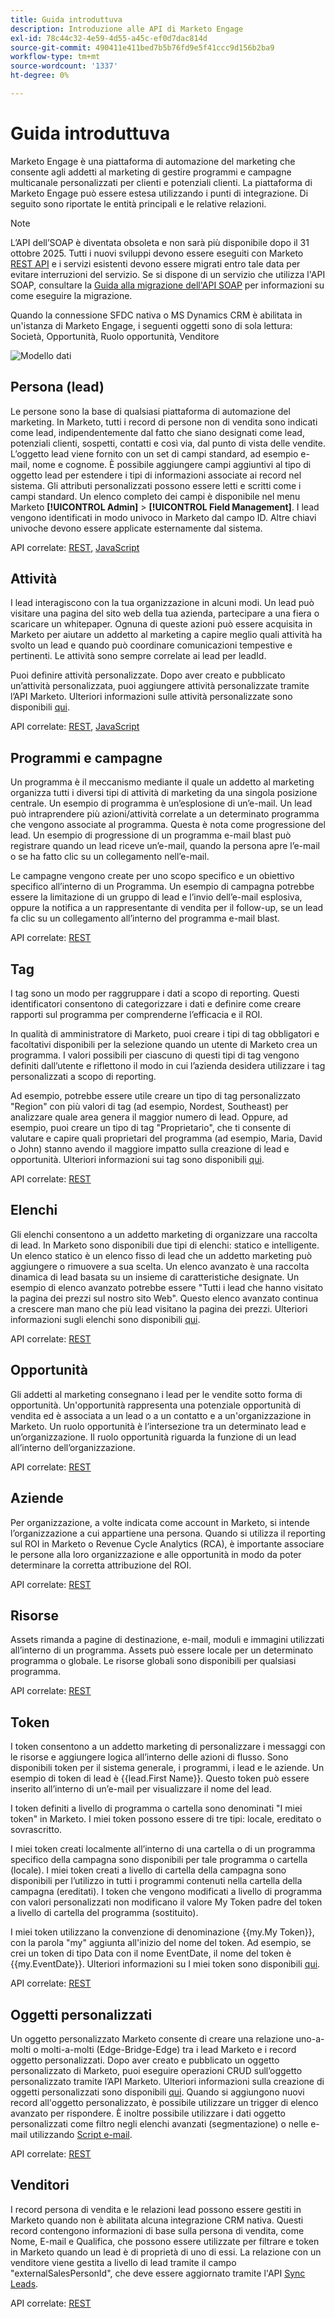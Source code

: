 ```yaml
---
title: Guida introduttuva
description: Introduzione alle API di Marketo Engage
exl-id: 78c44c32-4e59-4d55-a45c-ef0d7dac814d
source-git-commit: 490411e411bed7b5b76fd9e5f41ccc9d156b2ba9
workflow-type: tm+mt
source-wordcount: '1337'
ht-degree: 0%

---
```


# Guida introduttuva

Marketo Engage è una piattaforma di automazione del marketing che consente agli addetti al marketing di gestire programmi e campagne multicanale personalizzati per clienti e potenziali clienti. La piattaforma di Marketo Engage può essere estesa utilizzando i punti di integrazione. Di seguito sono riportate le entità principali e le relative relazioni.

>[!NOTE]
>L’API dell’SOAP è diventata obsoleta e non sarà più disponibile dopo il 31 ottobre 2025. Tutti i nuovi sviluppi devono essere eseguiti con Marketo [REST API](./rest-api/rest-api.md) e i servizi esistenti devono essere migrati entro tale data per evitare interruzioni del servizio. Se si dispone di un servizio che utilizza l&#39;API SOAP, consultare la [Guida alla migrazione dell&#39;API SOAP](./soap-api/migration.md) per informazioni su come eseguire la migrazione.
>

Quando la connessione SFDC nativa o MS Dynamics CRM è abilitata in un&#39;istanza di Marketo Engage, i seguenti oggetti sono di sola lettura: Società, Opportunità, Ruolo opportunità, Venditore

![Modello dati](assets/data_model.png)

## Persona (lead)

Le persone sono la base di qualsiasi piattaforma di automazione del marketing. In Marketo, tutti i record di persone non di vendita sono indicati come lead, indipendentemente dal fatto che siano designati come lead, potenziali clienti, sospetti, contatti e così via, dal punto di vista delle vendite. L’oggetto lead viene fornito con un set di campi standard, ad esempio e-mail, nome e cognome. È possibile aggiungere campi aggiuntivi al tipo di oggetto lead per estendere i tipi di informazioni associate ai record nel sistema. Gli attributi personalizzati possono essere letti e scritti come i campi standard. Un elenco completo dei campi è disponibile nel menu Marketo **[!UICONTROL Admin]** > **[!UICONTROL Field Management]**. I lead vengono identificati in modo univoco in Marketo dal campo ID. Altre chiavi univoche devono essere applicate esternamente dal sistema.

API correlate: [REST](https://developer.adobe.com/marketo-apis/api/mapi/#tag/Leads), [JavaScript](javascript-api/lead-tracking.md#lead-tracking-api)

## Attività

I lead interagiscono con la tua organizzazione in alcuni modi. Un lead può visitare una pagina del sito web della tua azienda, partecipare a una fiera o scaricare un whitepaper. Ognuna di queste azioni può essere acquisita in Marketo per aiutare un addetto al marketing a capire meglio quali attività ha svolto un lead e quando può coordinare comunicazioni tempestive e pertinenti. Le attività sono sempre correlate ai lead per leadId.

Puoi definire attività personalizzate. Dopo aver creato e pubblicato un’attività personalizzata, puoi aggiungere attività personalizzate tramite l’API Marketo. Ulteriori informazioni sulle attività personalizzate sono disponibili [qui](https://experienceleague.adobe.com/it/docs/marketo/using/product-docs/administration/marketo-custom-activities/understanding-custom-activities).

API correlate: [REST](https://developer.adobe.com/marketo-apis/api/mapi/#tag/Activities), [JavaScript](javascript-api/lead-tracking.md#munchkin-behavior)

## Programmi e campagne

Un programma è il meccanismo mediante il quale un addetto al marketing organizza tutti i diversi tipi di attività di marketing da una singola posizione centrale. Un esempio di programma è un’esplosione di un’e-mail. Un lead può intraprendere più azioni/attività correlate a un determinato programma che vengono associate al programma. Questa è nota come progressione del lead. Un esempio di progressione di un programma e-mail blast può registrare quando un lead riceve un’e-mail, quando la persona apre l’e-mail o se ha fatto clic su un collegamento nell’e-mail.

Le campagne vengono create per uno scopo specifico e un obiettivo specifico all’interno di un Programma. Un esempio di campagna potrebbe essere la limitazione di un gruppo di lead e l’invio dell’e-mail esplosiva, oppure la notifica a un rappresentante di vendita per il follow-up, se un lead fa clic su un collegamento all’interno del programma e-mail blast.

API correlate: [REST](https://developer.adobe.com/marketo-apis/api/mapi/#tag/Campaigns)

## Tag

I tag sono un modo per raggruppare i dati a scopo di reporting. Questi identificatori consentono di categorizzare i dati e definire come creare rapporti sul programma per comprenderne l’efficacia e il ROI.

In qualità di amministratore di Marketo, puoi creare i tipi di tag obbligatori e facoltativi disponibili per la selezione quando un utente di Marketo crea un programma. I valori possibili per ciascuno di questi tipi di tag vengono definiti dall’utente e riflettono il modo in cui l’azienda desidera utilizzare i tag personalizzati a scopo di reporting.

Ad esempio, potrebbe essere utile creare un tipo di tag personalizzato &quot;Region&quot; con più valori di tag (ad esempio, Nordest, Southeast) per analizzare quale area genera il maggior numero di lead. Oppure, ad esempio, puoi creare un tipo di tag &quot;Proprietario&quot;, che ti consente di valutare e capire quali proprietari del programma (ad esempio, Maria, David o John) stanno avendo il maggiore impatto sulla creazione di lead e opportunità. Ulteriori informazioni sui tag sono disponibili [qui](https://experienceleague.adobe.com/it/docs/marketo/using/product-docs/core-marketo-concepts/programs/working-with-programs/understanding-tags).

API correlate: [REST](https://developer.adobe.com/marketo-apis/api/asset/)

## Elenchi

Gli elenchi consentono a un addetto marketing di organizzare una raccolta di lead. In Marketo sono disponibili due tipi di elenchi: statico e intelligente. Un elenco statico è un elenco fisso di lead che un addetto marketing può aggiungere o rimuovere a sua scelta. Un elenco avanzato è una raccolta dinamica di lead basata su un insieme di caratteristiche designate. Un esempio di elenco avanzato potrebbe essere &quot;Tutti i lead che hanno visitato la pagina dei prezzi sul nostro sito Web&quot;. Questo elenco avanzato continua a crescere man mano che più lead visitano la pagina dei prezzi. Ulteriori informazioni sugli elenchi sono disponibili [qui](https://experienceleague.adobe.com/it/docs/marketo/using/home).

API correlate: [REST](https://developer.adobe.com/marketo-apis/api/asset/#tag/Static-Lists)

## Opportunità

Gli addetti al marketing consegnano i lead per le vendite sotto forma di opportunità. Un&#39;opportunità rappresenta una potenziale opportunità di vendita ed è associata a un lead o a un contatto e a un&#39;organizzazione in Marketo. Un ruolo opportunità è l’intersezione tra un determinato lead e un’organizzazione. Il ruolo opportunità riguarda la funzione di un lead all’interno dell’organizzazione.

API correlate: [REST](https://developer.adobe.com/marketo-apis/api/mapi/#tag/Opportunities)

## Aziende

Per organizzazione, a volte indicata come account in Marketo, si intende l’organizzazione a cui appartiene una persona. Quando si utilizza il reporting sul ROI in Marketo o Revenue Cycle Analytics (RCA), è importante associare le persone alla loro organizzazione e alle opportunità in modo da poter determinare la corretta attribuzione del ROI.

API correlate: [REST](https://developer.adobe.com/marketo-apis/api/mapi/#tag/Companies)

## Risorse

Assets rimanda a pagine di destinazione, e-mail, moduli e immagini utilizzati all’interno di un programma. Assets può essere locale per un determinato programma o globale. Le risorse globali sono disponibili per qualsiasi programma.

API correlate: [REST](https://developer.adobe.com/marketo-apis/api/asset/)

## Token

I token consentono a un addetto marketing di personalizzare i messaggi con le risorse e aggiungere logica all’interno delle azioni di flusso. Sono disponibili token per il sistema generale, i programmi, i lead e le aziende. Un esempio di token di lead è {{lead.First Name}}. Questo token può essere inserito all’interno di un’e-mail per visualizzare il nome del lead.

I token definiti a livello di programma o cartella sono denominati &quot;I miei token&quot; in Marketo. I miei token possono essere di tre tipi: locale, ereditato o sovrascritto.

I miei token creati localmente all’interno di una cartella o di un programma specifico della campagna sono disponibili per tale programma o cartella (locale). I miei token creati a livello di cartella della campagna sono disponibili per l’utilizzo in tutti i programmi contenuti nella cartella della campagna (ereditati). I token che vengono modificati a livello di programma con valori personalizzati non modificano il valore My Token padre del token a livello di cartella del programma (sostituito).

I miei token utilizzano la convenzione di denominazione {{my.My Token}}, con la parola &quot;my&quot; aggiunta all&#39;inizio del nome del token. Ad esempio, se crei un token di tipo Data con il nome EventDate, il nome del token è {{my.EventDate}}. Ulteriori informazioni su I miei token sono disponibili [qui](https://experienceleague.adobe.com/it/docs/marketo/using/product-docs/core-marketo-concepts/programs/tokens/understanding-my-tokens-in-a-program).

API correlate: [REST](https://developer.adobe.com/marketo-apis/api/asset/#tag/Tokens)

## Oggetti personalizzati

Un oggetto personalizzato Marketo consente di creare una relazione uno-a-molti o molti-a-molti (Edge-Bridge-Edge) tra i lead Marketo e i record oggetto personalizzati. Dopo aver creato e pubblicato un oggetto personalizzato di Marketo, puoi eseguire operazioni CRUD sull’oggetto personalizzato tramite l’API Marketo. Ulteriori informazioni sulla creazione di oggetti personalizzati sono disponibili [qui](https://experienceleague.adobe.com/it/docs/marketo/using/home). Quando si aggiungono nuovi record all&#39;oggetto personalizzato, è possibile utilizzare un trigger di elenco avanzato per rispondere. È inoltre possibile utilizzare i dati oggetto personalizzati come filtro negli elenchi avanzati (segmentazione) o nelle e-mail utilizzando [Script e-mail](email-scripting.md).

API correlate: [REST](https://developer.adobe.com/marketo-apis/api/mapi/#tag/Custom-Objects)

## Venditori

I record persona di vendita e le relazioni lead possono essere gestiti in Marketo quando non è abilitata alcuna integrazione CRM nativa. Questi record contengono informazioni di base sulla persona di vendita, come Nome, E-mail e Qualifica, che possono essere utilizzate per filtrare e token in Marketo quando un lead è di proprietà di uno di essi. La relazione con un venditore viene gestita a livello di lead tramite il campo &quot;externalSalesPersonId&quot;, che deve essere aggiornato tramite l&#39;API [Sync Leads](https://developer.adobe.com/marketo-apis/api/mapi/#tag/Leads/operation/syncLeadUsingPOST).

API correlate: [REST](https://developer.adobe.com/marketo-apis/api/mapi/#tag/Sales-Persons)
